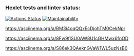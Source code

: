 ### Hexlet tests and linter status:
[![Actions Status](https://github.com/shahmen2088/frontend-project-44/workflows/hexlet-check/badge.svg)](https://github.com/shahmen2088/frontend-project-44/actions)
[![Maintainability](https://api.codeclimate.com/v1/badges/19cc135fcfbd74002353/maintainability)](https://codeclimate.com/github/shahmen2088/frontend-project-44/maintainability)

https://asciinema.org/a/BM3i4oqQQxEcDjohTM0CekNpr

https://asciinema.org/a/8Fw9fISU0AW8U1cGHMwx6fnOD

https://asciinema.org/a/S86ek3QAeknGVaW1WL5uzNsB0
